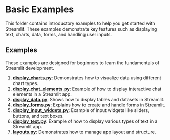 # Basic Examples

This folder contains introductory examples to help you get started with Streamlit. These examples demonstrate key features such as displaying text, charts, data, forms, and handling user inputs.

## Examples

These examples are designed for beginners to learn the fundamentals of Streamlit development.

1. **[display_charts.py](display_charts.py)**: Demonstrates how to visualize data using different chart types.
2. **[display_chat_elements.py](display_chat_elements.py)**: Example of how to display interactive chat elements in a Streamlit app.
3. **[display_data.py](display_data.py)**: Shows how to display tables and datasets in Streamlit.
4. **[display_forms.py](display_forms.py)**: Explains how to create and handle forms in Streamlit.
5. **[display_input_widgets.py](display_input_widgets.py)**: Example of input widgets like sliders, buttons, and text boxes.
6. **[display_text.py](display_text.py)**: Example of how to display various types of text in a Streamlit app.
7. **[layouts.py](layouts.py)**: Demonstrates how to manage app layout and structure.
